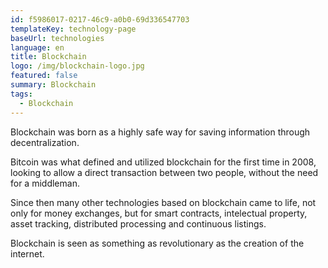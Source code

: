 ```yaml
---
id: f5986017-0217-46c9-a0b0-69d336547703
templateKey: technology-page
baseUrl: technologies
language: en
title: Blockchain
logo: /img/blockchain-logo.jpg
featured: false
summary: Blockchain
tags:
  - Blockchain
---
```

Blockchain was born as a highly safe way for saving information through decentralization.

Bitcoin was what defined and utilized blockchain for the first time in 2008, looking to allow a direct transaction between two people, without the need for a middleman.

Since then many other technologies based on blockchain came to life, not only for money exchanges, but for smart contracts, intelectual property, asset tracking, distributed processing and continuous listings.

Blockchain is seen as something as revolutionary as the creation of the internet.
